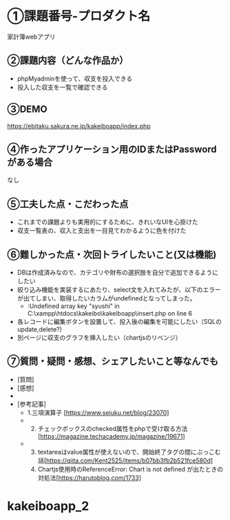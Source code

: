 # ①課題番号-プロダクト名

家計簿webアプリ

## ②課題内容（どんな作品か）

- phpMyadminを使って、収支を投入できる
- 投入した収支を一覧で確認できる

## ③DEMO

https://ebitaku.sakura.ne.jp/kakeiboapp/index.php

## ④作ったアプリケーション用のIDまたはPasswordがある場合

なし

## ⑤工夫した点・こだわった点

- これまでの課題よりも実用的にするために、きれいなUIを心掛けた
- 収支一覧表の、収入と支出を一目見てわかるように色を付けた

## ⑥難しかった点・次回トライしたいこと(又は機能)

- DBは作成済みなので、カテゴリや財布の選択肢を自分で追加できるようにしたい
- 絞り込み機能を実装するにあたり、select文を入れてみたが、以下のエラーが出てしまい、取得したいカラムがundefinedとなってしまった。
  - :Undefined array key "syushi" in C:\xampp\htdocs\kakeibo\kakeiboapp\insert.php on line 6
- 各レコードに編集ボタンを設置して、投入後の編集を可能にしたい（SQLのupdate,delete?)
- 別ページに収支のグラフを挿入したい（chartjsのリベンジ）

## ⑦質問・疑問・感想、シェアしたいこと等なんでも

- [質問]
- [感想]
- 
- [参考記事]
  - 1.三項演算子 [https://www.sejuku.net/blog/23070]
  - 2. チェックボックスのchecked属性をphpで受け取る方法[https://magazine.techacademy.jp/magazine/19671]
  - 3. textareaはvalue属性が使えないので、開始終了タグの間にぶっこむ話[https://qiita.com/Kent2525/items/b07bb3fb2b521fce580d]
    4. Chartjs使用時のReferenceError: Chart is not defined が出たときの対処法[https://harutoblog.com/1733]
# kakeiboapp_2
